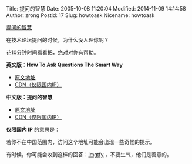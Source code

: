 Title: 提问的智慧
Date: 2005-10-08 11:20:04
Modified: 2014-11-09 14:14:58
Author: zrong
Postid: 17
Slug: howtoask
Nicename: howtoask

[提问的智慧](http://zengrong.net/howtoask)

在技术论坛提问的时候，为什么没人理你呢？

花10分钟时间看看把，绝对对你有帮助。

**英文版：How To Ask Questions The Smart Way**

* [原文地址][en1]
* [CDN（仅限国内IP）][en2]

**中文版：提问的智慧**

* [原文地址][cn1]
* [CDN（仅限国内IP）][cn2]

**仅限国内 IP** 的意思是：

若你不在中国范围内，访问这个地址可能会出现一些奇怪的提示。

有时候，你可能会收到这样的回答：[lmgtfy][lmgtfy] ，不要生气，他们是善意的。

[en1]: http://www.catb.org/%7Eesr/faqs/smart-questions.html
[en2]: http://doc.zengrong.net/smart-questions/en.html
[cn1]: http://www.beiww.com/doc/oss/smart-questions.html
[cn2]: http://doc.zengrong.net/smart-questions/cn.html

[lmgtfy]: http://lmgtfy.com/?q=how+to+ask

